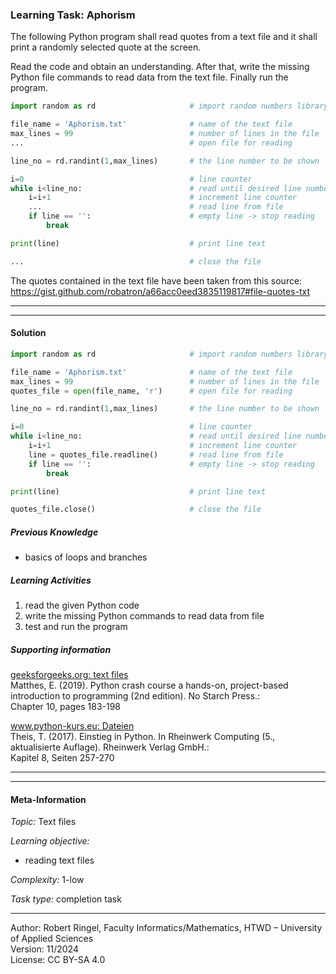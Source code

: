 ### Learning Task: Aphorism

The following Python program shall read quotes from a text file and it shall
print a randomly selected quote at the screen.

Read the code and obtain an understanding. After that, write the missing Python
file commands to read data from the text file. Finally run the program.

``` python
import random as rd                     # import random numbers library

file_name = 'Aphorism.txt'              # name of the text file
max_lines = 99                          # number of lines in the file
...                                     # open file for reading

line_no = rd.randint(1,max_lines)       # the line number to be shown

i=0                                     # line counter
while i<line_no:                        # read until desired line number
    i=i+1                               # increment line counter
    ...                                 # read line from file
    if line == '':                      # empty line -> stop reading
        break

print(line)                             # print line text

...                                     # close the file 
```

The quotes contained in the text file have been taken from this source:  
https://gist.github.com/robatron/a66acc0eed3835119817#file-quotes-txt

---------------------------------------
---------------------------------------

#### Solution

``` python
import random as rd                     # import random numbers library

file_name = 'Aphorism.txt'              # name of the text file
max_lines = 99                          # number of lines in the file
quotes_file = open(file_name, 'r')      # open file for reading

line_no = rd.randint(1,max_lines)       # the line number to be shown

i=0                                     # line counter
while i<line_no:                        # read until desired line number
    i=i+1                               # increment line counter
    line = quotes_file.readline()       # read line from file
    if line == '':                      # empty line -> stop reading
        break

print(line)                             # print line text

quotes_file.close()                     # close the file
```

##### Previous Knowledge

- basics of loops and branches
  
##### Learning Activities

1) read the given Python code
2) write the missing Python commands to read data from file
3) test and run the program

##### Supporting information

[geeksforgeeks.org: text files](https://www.geeksforgeeks.org/reading-writing-text-files-python/)  
Matthes, E. (2019). Python crash course a hands-on, project-based introduction to programming (2nd edition). No Starch Press.:  
Chapter 10, pages 183-198  

[www.python-kurs.eu: Dateien](https://www.python-kurs.eu/python3_dateien.php)  
Theis, T. (2017). Einstieg in Python. In Rheinwerk Computing (5., aktualisierte Auflage). Rheinwerk Verlag GmbH.:  
Kapitel 8, Seiten 257-270

---------------------------------------
---------------------------------------
#### Meta-Information
*Topic:*  Text files

*Learning objective:*  
- reading text files

[//]: # "learning objective: 1-files"
[//]: # "previous knowledge: 1-branch 1-loop"

*Complexity:*  1-low

*Task type:*  completion task

---  
Author: Robert Ringel, Faculty Informatics/Mathematics, HTWD – University of Applied Sciences  
Version: 11/2024  
License: CC BY-SA 4.0